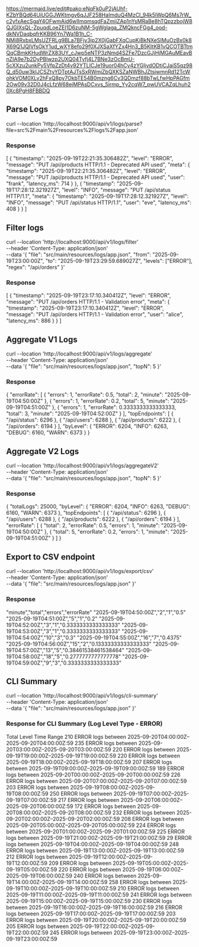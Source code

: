 
https://mermaid.live/edit#pako:eNqFk0uP2jAUhf-KZbYBQd64UiUGGJWKtmgy6qJJF258HaImduQ4MzCI_94k5lWpQ6Ms7rW_c2yfxAecSgaY4OFwmAid6wIImqmsqdFaZmijZAp1nYsMRaBe8hTQpzzbojW8QJGIXsQL-ZpuqdLoeZEI1D6zuNM-5gWglaga_ZMQkncFGg4_ood-dkNVDaqbqfrKKB96Yn7Wa1B1h_C-NMi8RxbxLMsUZFRLg9BLa7BFjy3jp2X0jGabFXqCupKiBkNXeSIMuOzBx0k8X69Q1JQlVfsOkY1ud_wXY8efo29f0XJXSaXfYZx4Hn3_B5KItKB1vQCOTBTtmQqCBmkKHudWrZX83UY_cJwp5eNTP3zNmd4SZFe7DzcGJjHjMGAuMEavBnZIA9e7b2DyPBlwzp2UXQ04Tyfj4L7BNe3zOcBmU-5cXXzu2unkPy5VfpZzDt4v92YTLICJe19uor04hCy4zYGljvdODtjCJaiS5qz98Q_d50uw3kIJCSZtyYDTptAJTsSxRWmjZbQXKSZaNWBhJZtsiwmnRd12TcWohkVOM0XLy2hFxQ8py7OkbTE54B0mzng6Cv3QDmzf88bTwLfwHpPAGfm2Ow09v32D0J4cLfzW68ejMPAsDCxvs_5irmp_Yy2cqW7_pwUVCAZqLhuh20Xc8PgH8FBBDQ


## Parse Logs

curl --location 'http://localhost:9000/api/v1/logs/parse?file=src%2Fmain%2Fresources%2Flogs%2Fapp.json'

### Response

[
    {
        "timestamp": "2025-09-19T22:21:35.306482Z",
        "level": "ERROR",
        "message": "PUT /api/products HTTP/1.1 - Deprecated API used",
        "meta": {
            "timestamp": "2025-09-19T22:21:35.306482Z",
            "level": "ERROR",
            "message": "PUT /api/products HTTP/1.1 - Deprecated API used",
            "user": "frank",
            "latency_ms": 714
        }
    },
    {
        "timestamp": "2025-09-19T17:28:12.321927Z",
        "level": "INFO",
        "message": "PUT /api/status HTTP/1.1",
        "meta": {
            "timestamp": "2025-09-19T17:28:12.321927Z",
            "level": "INFO",
            "message": "PUT /api/status HTTP/1.1",
            "user": "eve",
            "latency_ms": 408
        }
    }
]

## Filter logs

curl --location 'http://localhost:9000/api/v1/logs/filter' \
--header 'Content-Type: application/json' \
--data '{
  "file": "src/main/resources/logs/app.json",
  "from": "2025-09-19T23:00:00Z",
  "to": "2025-09-19T23:29:59.689027Z",
  "levels": ["ERROR"],
  "regex": "/api/orders"
}'

### Response

[
    {
        "timestamp": "2025-09-19T23:17:10.340412Z",
        "level": "ERROR",
        "message": "PUT /api/orders HTTP/1.1 - Validation error",
        "meta": {
            "timestamp": "2025-09-19T23:17:10.340412Z",
            "level": "ERROR",
            "message": "PUT /api/orders HTTP/1.1 - Validation error",
            "user": "alice",
            "latency_ms": 886
        }
    }
]

## Aggregate V1 Logs

curl --location 'http://localhost:9000/api/v1/logs/aggregate' \
--header 'Content-Type: application/json' \
--data '{
  "file": "src/main/resources/logs/app.json",
  "topN": 5
}'

### Response

{
    "errorRate": [
        {
            "errors": 1,
            "errorRate": 0.5,
            "total": 2,
            "minute": "2025-09-19T04:50:00Z"
        },
        {
            "errors": 1,
            "errorRate": 0.2,
            "total": 5,
            "minute": "2025-09-19T04:51:00Z"
        },
        {
            "errors": 1,
            "errorRate": 0.3333333333333333,
            "total": 3,
            "minute": "2025-09-19T04:52:00Z"
        }
    ],
    "topEndpoints": [
        {
            "/api/status": 6296
        },
        {
            "/api/users": 6288
        },
        {
            "/api/products": 6222
        },
        {
            "/api/orders": 6194
        }
    ],
    "byLevel": {
        "ERROR": 6204,
        "INFO": 6263,
        "DEBUG": 6160,
        "WARN": 6373
    }
}

## Aggregate V2 Logs

curl --location 'http://localhost:9000/api/v1/logs/aggregateV2' \
--header 'Content-Type: application/json' \
--data '{
  "file": "src/main/resources/logs/app.json",
  "topN": 5
}'

### Response
{
    "totalLogs": 25000,
    "byLevel": {
        "ERROR": 6204,
        "INFO": 6263,
        "DEBUG": 6160,
        "WARN": 6373
    },
    "topEndpoints": [
        {
            "/api/status": 6296
        },
        {
            "/api/users": 6288
        },
        {
            "/api/products": 6222
        },
        {
            "/api/orders": 6194
        }
    ],
    "errorRate": [
        {
            "total": 2,
            "errorRate": 0.5,
            "errors": 1,
            "minute": "2025-09-19T04:50:00Z"
        },
        {
            "total": 5,
            "errorRate": 0.2,
            "errors": 1,
            "minute": "2025-09-19T04:51:00Z"
        }
    ]
}

## Export to CSV endpoint

curl --location 'http://localhost:9000/api/v1/logs/export/csv' \
--header 'Content-Type: application/json' \
--data '{
  "file": "src/main/resources/logs/app.json"
}'

### Response
"minute","total","errors","errorRate"
"2025-09-19T04:50:00Z","2","1","0.5"
"2025-09-19T04:51:00Z","5","1","0.2"
"2025-09-19T04:52:00Z","3","1","0.3333333333333333"
"2025-09-19T04:53:00Z","3","1","0.3333333333333333"
"2025-09-19T04:54:00Z","10","3","0.3"
"2025-09-19T04:55:00Z","16","7","0.4375"
"2025-09-19T04:56:00Z","15","2","0.13333333333333333"
"2025-09-19T04:57:00Z","13","5","0.38461538461538464"
"2025-09-19T04:58:00Z","18","5","0.2777777777777778"
"2025-09-19T04:59:00Z","9","3","0.3333333333333333"

## CLI Summary

curl --location 'http://localhost:9000/api/v1/logs/cli-summary' \
--header 'Content-Type: application/json' \
--data '{
  "file": "src/main/resources/logs/app.json"
}'

### Response for CLI Summary (Log Level Type - ERROR)

Total    Level    Time Range
210      ERROR    logs between 2025-09-20T04:00:00Z–2025-09-20T04:00:00Z:59
235      ERROR    logs between 2025-09-20T03:00:00Z–2025-09-20T03:00:00Z:59
220      ERROR    logs between 2025-09-19T19:00:00Z–2025-09-19T19:00:00Z:59
220      ERROR    logs between 2025-09-19T18:00:00Z–2025-09-19T18:00:00Z:59
207      ERROR    logs between 2025-09-19T09:00:00Z–2025-09-19T09:00:00Z:59
189      ERROR    logs between 2025-09-20T00:00:00Z–2025-09-20T00:00:00Z:59
226      ERROR    logs between 2025-09-20T07:00:00Z–2025-09-20T07:00:00Z:59
203      ERROR    logs between 2025-09-19T08:00:00Z–2025-09-19T08:00:00Z:59
250      ERROR    logs between 2025-09-19T07:00:00Z–2025-09-19T07:00:00Z:59
217      ERROR    logs between 2025-09-20T06:00:00Z–2025-09-20T06:00:00Z:59
172      ERROR    logs between 2025-09-20T08:00:00Z–2025-09-20T08:00:00Z:59
232      ERROR    logs between 2025-09-20T02:00:00Z–2025-09-20T02:00:00Z:59
208      ERROR    logs between 2025-09-20T05:00:00Z–2025-09-20T05:00:00Z:59
224      ERROR    logs between 2025-09-20T01:00:00Z–2025-09-20T01:00:00Z:59
225      ERROR    logs between 2025-09-19T21:00:00Z–2025-09-19T21:00:00Z:59
29       ERROR    logs between 2025-09-19T04:00:00Z–2025-09-19T04:00:00Z:59
248      ERROR    logs between 2025-09-19T13:00:00Z–2025-09-19T13:00:00Z:59
212      ERROR    logs between 2025-09-19T12:00:00Z–2025-09-19T12:00:00Z:59
209      ERROR    logs between 2025-09-19T05:00:00Z–2025-09-19T05:00:00Z:59
220      ERROR    logs between 2025-09-19T06:00:00Z–2025-09-19T06:00:00Z:59
240      ERROR    logs between 2025-09-19T14:00:00Z–2025-09-19T14:00:00Z:59
258      ERROR    logs between 2025-09-19T10:00:00Z–2025-09-19T10:00:00Z:59
210      ERROR    logs between 2025-09-19T11:00:00Z–2025-09-19T11:00:00Z:59
241      ERROR    logs between 2025-09-19T15:00:00Z–2025-09-19T15:00:00Z:59
230      ERROR    logs between 2025-09-19T16:00:00Z–2025-09-19T16:00:00Z:59
216      ERROR    logs between 2025-09-19T17:00:00Z–2025-09-19T17:00:00Z:59
203      ERROR    logs between 2025-09-19T20:00:00Z–2025-09-19T20:00:00Z:59
205      ERROR    logs between 2025-09-19T22:00:00Z–2025-09-19T22:00:00Z:59
245      ERROR    logs between 2025-09-19T23:00:00Z–2025-09-19T23:00:00Z:59
